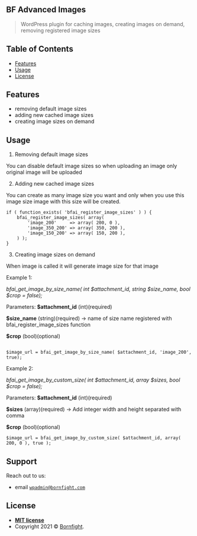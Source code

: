 ## BF Advanced Images

> WordPress plugin for caching images, creating images on demand, removing registered image sizes

## Table of Contents

- [Features](#features)
- [Usage](#usage)
- [License](#license)

## Features

- removing default image sizes
- adding new cached image sizes
- creating image sizes on demand

## Usage

1. Removing default image sizes

You can disable default image sizes so when uploading an image only original image will be uploaded

2. Adding new cached image sizes

You can create as many image size you want and only when you use this image size image with this size will be created.

```
if ( function_exists( 'bfai_register_image_sizes' ) ) {
    bfai_register_image_sizes( array(
        'image_200'     => array( 200, 0 ),
        'image_350_200' => array( 350, 200 ),
        'image_150_200' => array( 150, 200 ),
    ) );
}
```

3. Creating image sizes on demand

When image is called it will generate image size for that image

Example 1:

*bfai_get_image_by_size_name( int $attachment_id, string $size_name, bool $crop = false);*

Parameters:
**$attachment_id**
(int)(required)

**$size_name**
(string)(required) -> name of size name registered with bfai_register_image_sizes function

**$crop**
(bool)(optional)

```

$image_url = bfai_get_image_by_size_name( $attachment_id, 'image_200', true);

```

Example 2:

*bfai_get_image_by_custom_size( int $attachment_id, array $sizes, bool $crop = false);*

Parameters:
**$attachment_id**
(int)(required)

**$sizes**
(array)(required) -> Add integer width and height separated with comma

**$crop**
(bool)(optional)

```
$image_url = bfai_get_image_by_custom_size( $attachment_id, array( 200, 0 ), true );

```

## Support

Reach out to us:

- email <a href="mailto: wpadmin@bornfight.com" target="_blank">`wpadmin@bornfight.com`</a>

## License

- **[MIT license](http://opensource.org/licenses/mit-license.php)**
- Copyright 2021 © <a href="https://www.bornfight.com" target="_blank">Bornfight</a>.
